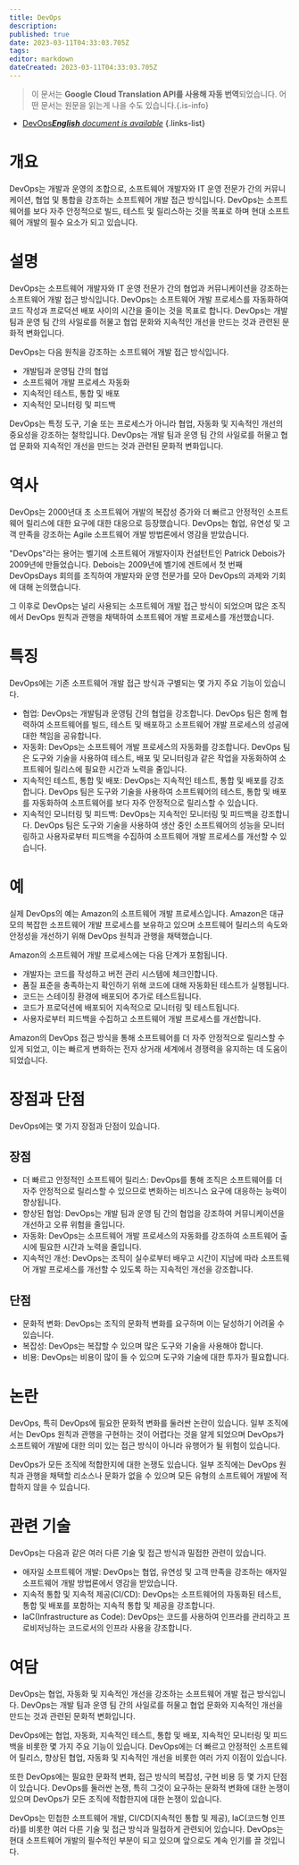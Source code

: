 ```yaml
---
title: DevOps
description: 
published: true
date: 2023-03-11T04:33:03.705Z
tags: 
editor: markdown
dateCreated: 2023-03-11T04:33:03.705Z
---
```


> 이 문서는 **Google Cloud Translation API를 사용해 자동 번역**되었습니다.
어떤 문서는 원문을 읽는게 나을 수도 있습니다.{.is-info}



- [DevOps***English** document is available*](/en/Knowledge-base/Dictionary/devops)
{.links-list}



# 개요

DevOps는 개발과 운영의 조합으로, 소프트웨어 개발자와 IT 운영 전문가 간의 커뮤니케이션, 협업 및 통합을 강조하는 소프트웨어 개발 접근 방식입니다. DevOps는 소프트웨어를 보다 자주 안정적으로 빌드, 테스트 및 릴리스하는 것을 목표로 하며 현대 소프트웨어 개발의 필수 요소가 되고 있습니다.

# 설명

DevOps는 소프트웨어 개발자와 IT 운영 전문가 간의 협업과 커뮤니케이션을 강조하는 소프트웨어 개발 접근 방식입니다. DevOps는 소프트웨어 개발 프로세스를 자동화하여 코드 작성과 프로덕션 배포 사이의 시간을 줄이는 것을 목표로 합니다. DevOps는 개발 팀과 운영 팀 간의 사일로를 허물고 협업 문화와 지속적인 개선을 만드는 것과 관련된 문화적 변화입니다.

DevOps는 다음 원칙을 강조하는 소프트웨어 개발 접근 방식입니다.

- 개발팀과 운영팀 간의 협업
- 소프트웨어 개발 프로세스 자동화
- 지속적인 테스트, 통합 및 배포
- 지속적인 모니터링 및 피드백

DevOps는 특정 도구, 기술 또는 프로세스가 아니라 협업, 자동화 및 지속적인 개선의 중요성을 강조하는 철학입니다. DevOps는 개발 팀과 운영 팀 간의 사일로를 허물고 협업 문화와 지속적인 개선을 만드는 것과 관련된 문화적 변화입니다.

# 역사

DevOps는 2000년대 초 소프트웨어 개발의 복잡성 증가와 더 빠르고 안정적인 소프트웨어 릴리스에 대한 요구에 대한 대응으로 등장했습니다. DevOps는 협업, 유연성 및 고객 만족을 강조하는 Agile 소프트웨어 개발 방법론에서 영감을 받았습니다.

"DevOps"라는 용어는 벨기에 소프트웨어 개발자이자 컨설턴트인 Patrick Debois가 2009년에 만들었습니다. Debois는 2009년에 벨기에 겐트에서 첫 번째 DevOpsDays 회의를 조직하여 개발자와 운영 전문가를 모아 DevOps의 과제와 기회에 대해 논의했습니다.

그 이후로 DevOps는 널리 사용되는 소프트웨어 개발 접근 방식이 되었으며 많은 조직에서 DevOps 원칙과 관행을 채택하여 소프트웨어 개발 프로세스를 개선했습니다.

# 특징

DevOps에는 기존 소프트웨어 개발 접근 방식과 구별되는 몇 가지 주요 기능이 있습니다.

- 협업: DevOps는 개발팀과 운영팀 간의 협업을 강조합니다. DevOps 팀은 함께 협력하여 소프트웨어를 빌드, 테스트 및 배포하고 소프트웨어 개발 프로세스의 성공에 대한 책임을 공유합니다.
- 자동화: DevOps는 소프트웨어 개발 프로세스의 자동화를 강조합니다. DevOps 팀은 도구와 기술을 사용하여 테스트, 배포 및 모니터링과 같은 작업을 자동화하여 소프트웨어 릴리스에 필요한 시간과 노력을 줄입니다.
- 지속적인 테스트, 통합 및 배포: DevOps는 지속적인 테스트, 통합 및 배포를 강조합니다. DevOps 팀은 도구와 기술을 사용하여 소프트웨어의 테스트, 통합 및 배포를 자동화하여 소프트웨어를 보다 자주 안정적으로 릴리스할 수 있습니다.
- 지속적인 모니터링 및 피드백: DevOps는 지속적인 모니터링 및 피드백을 강조합니다. DevOps 팀은 도구와 기술을 사용하여 생산 중인 소프트웨어의 성능을 모니터링하고 사용자로부터 피드백을 수집하여 소프트웨어 개발 프로세스를 개선할 수 있습니다.

# 예

실제 DevOps의 예는 Amazon의 소프트웨어 개발 프로세스입니다. Amazon은 대규모의 복잡한 소프트웨어 개발 프로세스를 보유하고 있으며 소프트웨어 릴리스의 속도와 안정성을 개선하기 위해 DevOps 원칙과 관행을 채택했습니다.

Amazon의 소프트웨어 개발 프로세스에는 다음 단계가 포함됩니다.

- 개발자는 코드를 작성하고 버전 관리 시스템에 체크인합니다.
- 품질 표준을 충족하는지 확인하기 위해 코드에 대해 자동화된 테스트가 실행됩니다.
- 코드는 스테이징 환경에 배포되어 추가로 테스트됩니다.
- 코드가 프로덕션에 배포되어 지속적으로 모니터링 및 테스트됩니다.
- 사용자로부터 피드백을 수집하고 소프트웨어 개발 프로세스를 개선합니다.

Amazon의 DevOps 접근 방식을 통해 소프트웨어를 더 자주 안정적으로 릴리스할 수 있게 되었고, 이는 빠르게 변화하는 전자 상거래 세계에서 경쟁력을 유지하는 데 도움이 되었습니다.

# 장점과 단점

DevOps에는 몇 가지 장점과 단점이 있습니다.

## 장점

- 더 빠르고 안정적인 소프트웨어 릴리스: DevOps를 통해 조직은 소프트웨어를 더 자주 안정적으로 릴리스할 수 있으므로 변화하는 비즈니스 요구에 대응하는 능력이 향상됩니다.
- 향상된 협업: DevOps는 개발 팀과 운영 팀 간의 협업을 강조하여 커뮤니케이션을 개선하고 오류 위험을 줄입니다.
- 자동화: DevOps는 소프트웨어 개발 프로세스의 자동화를 강조하여 소프트웨어 출시에 필요한 시간과 노력을 줄입니다.
- 지속적인 개선: DevOps는 조직이 실수로부터 배우고 시간이 지남에 따라 소프트웨어 개발 프로세스를 개선할 수 있도록 하는 지속적인 개선을 강조합니다.

## 단점

- 문화적 변화: DevOps는 조직의 문화적 변화를 요구하며 이는 달성하기 어려울 수 있습니다.
- 복잡성: DevOps는 복잡할 수 있으며 많은 도구와 기술을 사용해야 합니다.
- 비용: DevOps는 비용이 많이 들 수 있으며 도구와 기술에 대한 투자가 필요합니다.

# 논란

DevOps, 특히 DevOps에 필요한 문화적 변화를 둘러싼 논란이 있습니다. 일부 조직에서는 DevOps 원칙과 관행을 구현하는 것이 어렵다는 것을 알게 되었으며 DevOps가 소프트웨어 개발에 대한 의미 있는 접근 방식이 아니라 유행어가 될 위험이 있습니다.

DevOps가 모든 조직에 적합한지에 대한 논쟁도 있습니다. 일부 조직에는 DevOps 원칙과 관행을 채택할 리소스나 문화가 없을 수 있으며 모든 유형의 소프트웨어 개발에 적합하지 않을 수 있습니다.

# 관련 기술

DevOps는 다음과 같은 여러 다른 기술 및 접근 방식과 밀접한 관련이 있습니다.

- 애자일 소프트웨어 개발: DevOps는 협업, 유연성 및 고객 만족을 강조하는 애자일 소프트웨어 개발 방법론에서 영감을 받았습니다.
- 지속적 통합 및 지속적 제공(CI/CD): DevOps는 소프트웨어의 자동화된 테스트, 통합 및 배포를 포함하는 지속적 통합 및 제공을 강조합니다.
- IaC(Infrastructure as Code): DevOps는 코드를 사용하여 인프라를 관리하고 프로비저닝하는 코드로서의 인프라 사용을 강조합니다.

# 여담

DevOps는 협업, 자동화 및 지속적인 개선을 강조하는 소프트웨어 개발 접근 방식입니다. DevOps는 개발 팀과 운영 팀 간의 사일로를 허물고 협업 문화와 지속적인 개선을 만드는 것과 관련된 문화적 변화입니다.

DevOps에는 협업, 자동화, 지속적인 테스트, 통합 및 배포, 지속적인 모니터링 및 피드백을 비롯한 몇 가지 주요 기능이 있습니다. DevOps에는 더 빠르고 안정적인 소프트웨어 릴리스, 향상된 협업, 자동화 및 지속적인 개선을 비롯한 여러 가지 이점이 있습니다.

또한 DevOps에는 필요한 문화적 변화, 접근 방식의 복잡성, 구현 비용 등 몇 가지 단점이 있습니다. DevOps를 둘러싼 논쟁, 특히 그것이 요구하는 문화적 변화에 대한 논쟁이 있으며 DevOps가 모든 조직에 적합한지에 대한 논쟁이 있습니다.

DevOps는 민첩한 소프트웨어 개발, CI/CD(지속적인 통합 및 제공), IaC(코드형 인프라)를 비롯한 여러 다른 기술 및 접근 방식과 밀접하게 관련되어 있습니다. DevOps는 현대 소프트웨어 개발의 필수적인 부분이 되고 있으며 앞으로도 계속 인기를 끌 것입니다.
